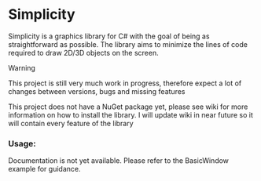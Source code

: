 # Simplicity

Simplicity is a graphics library for C# with the goal of being as straightforward as possible. 
The library aims to minimize the lines of code required to draw 2D/3D objects on the screen.

> [!WARNING]
> This project is still very much work in progress, therefore expect a lot of changes between versions, bugs and missing features

This project does not have a NuGet package yet, please see wiki for more information on how to install the library.
I will update wiki in near future so it will contain every feature of the library

### Usage:
Documentation is not yet available. Please refer to the BasicWindow example for guidance.
